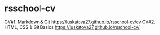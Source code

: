 # rsschool-cv

CV#1. Markdown &amp; Git https://luskatova27.github.io/rsschool-cv/cv
CV#2. HTML, CSS & Git Basics https://luskatova27.github.io/rsschool-cv/
